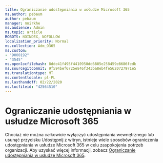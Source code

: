 ```yaml
---
title: Ograniczanie udostępniania w usłudze Microsoft 365
ms.author: pebaum
author: pebaum
manager: mnirkhe
ms.audience: Admin
ms.topic: article
ROBOTS: NOINDEX, NOFOLLOW
localization_priority: Normal
ms.collection: Adm_O365
ms.custom:
- "9000192"
- "3545"
ms.openlocfilehash: 8dde41f495f4410950dd6805e258459e8686fedb
ms.sourcegitcommit: 9f594bef6725e846f343ba8eb4fe5620727971e5
ms.translationtype: MT
ms.contentlocale: pl-PL
ms.lasthandoff: 02/22/2020
ms.locfileid: "42564510"
---
```

# <a name="limit-sharing-in-microsoft-365"></a>Ograniczanie udostępniania w usłudze Microsoft 365

Chociaż nie można całkowicie wyłączyć udostępniania wewnętrznego lub usunąć przycisku Udostępnij z witryn, istnieje wiele sposobów ograniczenia udostępniania w usłudze Microsoft 365 w celu zaspokojenia potrzeb organizacji. Aby uzyskać więcej informacji, zobacz [Ograniczanie udostępniania w usłudze Microsoft 365](https://docs.microsoft.com/Office365/Enterprise/microsoft-365-limit-sharing).
